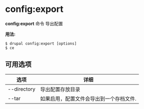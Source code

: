 # config:export
**config:export** 命令 导出配置

**用法:**
```
$ drupal config:export [options] 
$ ce  
```

## 可用选项
选项 | 详细
-------|-------------
--directory | 导出配置存放目录
--tar | 如果启用，配置文件会导出到一个存档文件.
